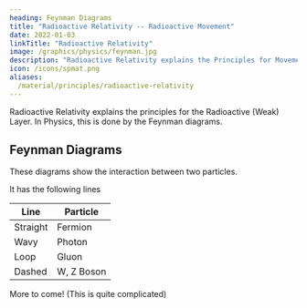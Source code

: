 ```yaml
---
heading: Feynman Diagrams
title: "Radioactive Relativity -- Radioactive Movement"
date: 2022-01-03
linkTitle: "Radioactive Relativity"
image: /graphics/physics/feynman.jpg
description: "Radioactive Relativity explains the Principles for Movement in the Radioactive Layer"
icon: /icons/spmat.png
aliases:
  /material/principles/radioactive-relativity
---
```




Radioactive Relativity explains the principles for the Radioactive (Weak) Layer. In Physics, this is done by the Feynman diagrams. 

## Feynman Diagrams 

These diagrams show the interaction between two particles. 

It has the following lines

Line | Particle
--- | ---
Straight | Fermion
Wavy | Photon 
Loop | Gluon
Dashed | W, Z Boson 


More to come! (This is quite complicated)

